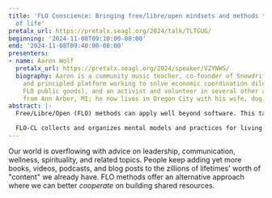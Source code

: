 ```yaml
---
title: 'FLO Conscience: Bringing free/libre/open mindsets and methods to all parts
  of life'
pretalx_url: https://pretalx.seagl.org/2024/talk/TLTGUG/
beginning: '2024-11-08T09:10:00-08:00'
end: '2024-11-08T09:40:00-08:00'
presenters:
- name: Aaron Wolf
  pretalx_url: https://pretalx.seagl.org/2024/speaker/VZYNWS/
  biography: Aaron is a community music teacher, co-founder of Snowdrift.coop (a long-struggling
    and principled platform working to solve economic coordination dilemmas around
    FLO public goods), and an activist and volunteer in several other areas. Originally
    from Ann Arbor, MI; he now lives in Oregon City with his wife, dog, and two kids.
abstract: |-
  Free/Libre/Open (FLO) methods can apply well beyond software. This talk is the first big announcement of the FLO Conscious Living (CL) project.

  FLO-CL collects and organizes mental models and practices for living in more healthy, intentional, and ethical ways. As a FLO project, everyone is invited to participate in its evolution.
---
```


Our world is overflowing with advice on leadership, communication, wellness, spirituality, and related topics. People keep adding yet more books, videos, podcasts, and blog posts to the zillions of lifetimes' worth of "content" we already have. FLO methods offer an alternative approach where we can better *cooperate* on building shared resources.
